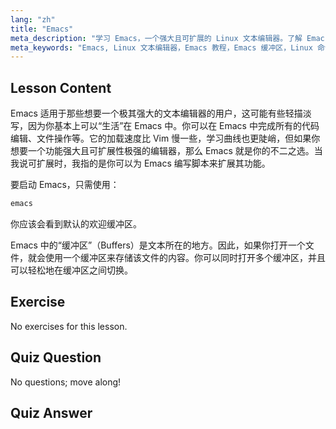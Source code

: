 ```yaml
---
lang: "zh"
title: "Emacs"
meta_description: "学习 Emacs，一个强大且可扩展的 Linux 文本编辑器。了解 Emacs 缓冲区和基本用法。立即开始你的 Emacs 之旅！"
meta_keywords: "Emacs, Linux 文本编辑器，Emacs 教程，Emacs 缓冲区，Linux 命令，初学者，指南"
---
```


## Lesson Content

Emacs 适用于那些想要一个极其强大的文本编辑器的用户，这可能有些轻描淡写，因为你基本上可以“生活”在 Emacs 中。你可以在 Emacs 中完成所有的代码编辑、文件操作等。它的加载速度比 Vim 慢一些，学习曲线也更陡峭，但如果你想要一个功能强大且可扩展性极强的编辑器，那么 Emacs 就是你的不二之选。当我说可扩展时，我指的是你可以为 Emacs 编写脚本来扩展其功能。

要启动 Emacs，只需使用：

```bash
emacs
```

你应该会看到默认的欢迎缓冲区。

Emacs 中的“缓冲区”（Buffers）是文本所在的地方。因此，如果你打开一个文件，就会使用一个缓冲区来存储该文件的内容。你可以同时打开多个缓冲区，并且可以轻松地在缓冲区之间切换。

## Exercise

No exercises for this lesson.

## Quiz Question

No questions; move along!

## Quiz Answer
